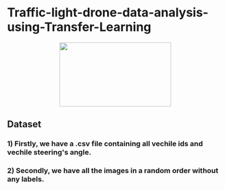 # Traffic-light-drone-data-analysis-using-Transfer-Learning

<p align="center">
  <img width="260" height="150" src="https://hamodia.com/2019/05/23/nasas-first-kind-tests-look-manage-drone-cities/#&gid=1&pid=1">
</p>

## Dataset

### 1) Firstly, we have a .csv file containing all vechile ids and vechile steering's angle.


### 2) Secondly, we have all the images in a random order without any labels.
